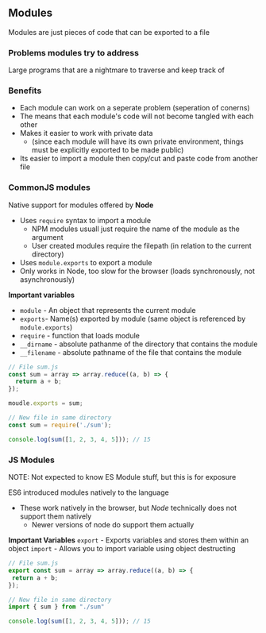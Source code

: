 ## Modules ##
Modules are just pieces of code that can be exported to a file

### Problems modules try to address ###
Large programs that are a nightmare to traverse and keep track of

### Benefits ###
- Each module can work on a seperate problem (seperation of conerns)
- The means that each module's code will not become tangled with each other
- Makes it easier to work with private data 
  - (since each module will have its own private environment, things must be explicitly exported to be made public)
- Its easier to import a module then copy/cut and paste code from another file

### CommonJS modules ###
Native support for modules offered by **Node**
- Uses `require` syntax to import a module
  - NPM modules usuall just require the name of the module as the argument
  - User created modules require the filepath (in relation to the current directory)
- Uses `module.exports` to export a module
- Only works in Node, too slow for the browser (loads synchronously, not asynchronously)

**Important variables**
- `module` - An object that represents the current module
- `exports`- Name(s) exported by module (same object is referenced by `module.exports`)
- `require` - function that loads module
- `__dirname` - absolute pathanme of the directory that contains the module
- `__filename` - absolute pathname of the file that contains the module

```javascript
// File sum.js
const sum = array => array.reduce((a, b) => {
  return a + b;
});

moudle.exports = sum;

// New file in same directory
const sum = require('./sum');

console.log(sum([1, 2, 3, 4, 5])); // 15
```
### JS Modules ###

NOTE: Not expected to know ES Module stuff, but this is for exposure

ES6 introduced modules natively to the language
- These work natively in the browser, but _Node_ technically does not support them natively
  - Newer versions of node do support them actually

**Important Variables**
`export` - Exports variables and stores them within an object
`import` - Allows you to import variable using object destructing
 
 ```javascript
 // File sum.js
 export const sum = array => array.reduce((a, b) => {
  return a + b;
});

// New file in same directory
import { sum } from "./sum"

console.log(sum([1, 2, 3, 4, 5])); // 15
 ```

